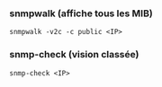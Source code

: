 ### snmpwalk (affiche tous les MIB)
`snmpwalk -v2c -c public <IP>`

### snmp-check (vision classée)
`snmp-check <IP>`
